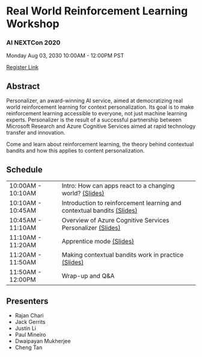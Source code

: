 # Real World Reinforcement Learning Workshop

### AI NEXTCon 2020
Monday Aug 03, 2030
10:00AM - 12:00PM PST  

[Register Link](https://learn.xnextcon.com/event/eventdetails/W20080310)


## Abstract
Personalizer, an award-winning AI service, aimed at democratizing real world reinforcement learning for context personalization. Its goal is to make reinforcement learning accessible to everyone, not just machine learning experts. Personalizer is the result of a successful partnership between Microsoft Research and Azure Cognitive Services aimed at rapid technology transfer and innovation. 
 
Come and learn about reinforcement learning, the theory behind contextual bandits and how this applies to content personalization.  


## Schedule

<table>
  <tr>
    <td>10:00AM - 10:10AM</td>
    <td>Intro: How can apps react to a changing world? <a href="https://github.com/VowpalWabbit/workshop/blob/master/aiNextCon2020/01_Intro.pdf">(Slides)</a></td>
  </tr>
  <tr>
    <td>10:10AM - 10:45AM</td>
    <td>Introduction to reinforcement learning and contextual bandits <a href="https://github.com/VowpalWabbit/workshop/blob/master/aiNextCon2020/02_RL_CB Intro.pdf">(Slides)</a></td>
  </tr>
  <tr>
    <td>10:45AM - 11:10AM</td>
    <td>Overview of Azure Cognitive Services Personalizer <a href="https://github.com/VowpalWabbit/workshop/blob/master/aiNextCon2020/03_PersonalizerOverview.pdf">(Slides)</a></td>
  </tr>
  <tr>
    <td>11:10AM - 11:20AM</td>
    <td>Apprentice mode <a href="https://github.com/VowpalWabbit/workshop/blob/master/aiNextCon2020/04_ApprenticeMode.pdf">(Slides)</a></td>
  </tr>
  <tr>
    <td>11:20AM - 11:50AM</td>
    <td>Making contextual bandits work in practice <a href="https://github.com/VowpalWabbit/workshop/blob/master/aiNextCon2020/05_CbInPractice.pdf">(Slides)</a></td>
  </tr>
  <tr>
    <td>11:50AM - 12:00PM</td>
    <td>Wrap-up and Q&amp;A</td>
  </tr>
</table>


## Presenters
- Rajan Chari
- Jack Gerrits 
- Justin Li
- Paul Mineiro 
- Dwaipayan Mukherjee 
- Cheng Tan

